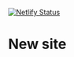 [![Netlify Status](https://api.netlify.com/api/v1/badges/ba27b40a-df07-442f-9cdc-a872ba204fb5/deploy-status)](https://app.netlify.com/sites/adamwillsdev/deploys)

# New site